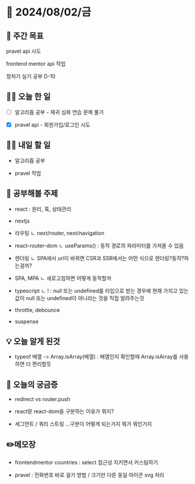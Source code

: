 # 📅 2024/08/02/금

## 🚀 주간 목표

pravel api 시도

frontend mentor api 작업

정처기 실기 공부 D-10

## 💪🏻 오늘 한 일

- [ ] 알고리즘 공부 - 재귀 심화 연습 문제 풀기

- [x] pravel api - 회원가입/로그인 시도

## 🫵🏻 내일 할 일

- 알고리즘 공부

- pravel 작업

## 🔎 공부해볼 주제

- react : 원리, 훅, 상태관리

- nextjs

- 라우팅
  ㄴ next/router, next/navigation

- react-router-dom
  ㄴ useParams() : 동적 경로의 파라미터를 가져올 수 있음

- 렌더링
  ㄴ SPA에서 url이 바뀌면 CSR과 SSR에서는 어떤 식으로 렌더링?동작?하는걸까?

- SPA, MPA
  ㄴ 새로고침하면 어떻게 동작할까

- typescript
  ㄴ ! : null 또는 undefined를 타입으로 받는 경우에 현재 가지고 있는 값이 null 또는 undefined이 아니라는 것을 직접 알려주는것

- throttle, debounce

- suspense

## 💡 오늘 알게 된것

- typeof 배열 -> Array.isArray(배열) : 배열인지 확인할때 Array.isArray를 사용하면 더 편리할듯

## 👀 오늘의 궁금증

- redirect vs router.push

- react랑 react-dom을 구분하는 이유가 뭐지?

- 세그먼트 / 쿼리 스트링 ...구분이 어떻게 되는거지 뭐가 뭐인거지

## ✏️메모장

- frontendmentor countries : select 접근성 지키면서 커스텀하기

- pravel : 전화번호 바로 걸기 방법 / 크기만 다른 동일 아이콘 svg 처리
